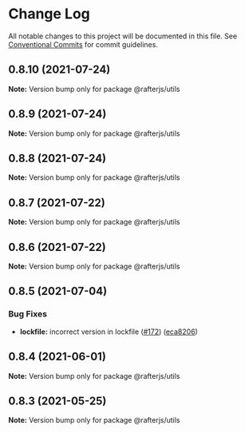 # Change Log

All notable changes to this project will be documented in this file.
See [Conventional Commits](https://conventionalcommits.org) for commit guidelines.

## 0.8.10 (2021-07-24)

**Note:** Version bump only for package @rafterjs/utils





## 0.8.9 (2021-07-24)

**Note:** Version bump only for package @rafterjs/utils





## 0.8.8 (2021-07-24)

**Note:** Version bump only for package @rafterjs/utils





## 0.8.7 (2021-07-22)

**Note:** Version bump only for package @rafterjs/utils





## 0.8.6 (2021-07-22)

**Note:** Version bump only for package @rafterjs/utils





## 0.8.5 (2021-07-04)


### Bug Fixes

* **lockfile:** incorrect version in lockfile ([#172](https://github.com/rafterjs/rafter/issues/172)) ([eca8206](https://github.com/rafterjs/rafter/commit/eca820680574c45714a5cf56560b5f41a1553fa1))





## 0.8.4 (2021-06-01)

**Note:** Version bump only for package @rafterjs/utils

## 0.8.3 (2021-05-25)

**Note:** Version bump only for package @rafterjs/utils

